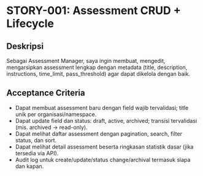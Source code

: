 # STORY-001: Assessment CRUD + Lifecycle

## Deskripsi
Sebagai Assessment Manager, saya ingin membuat, mengedit, mengarsipkan assessment lengkap dengan metadata (title, description, instructions, time_limit, pass_threshold) agar dapat dikelola dengan baik.

## Acceptance Criteria
- Dapat membuat assessment baru dengan field wajib tervalidasi; title unik per organisasi/namespace.
- Dapat update field dan status: draft, active, archived; transisi tervalidasi (mis. archived → read-only).
- Dapat melihat daftar assessment dengan pagination, search, filter status, dan sort.
- Dapat melihat detail assessment beserta ringkasan statistik dasar (jika tersedia via API).
- Audit log untuk create/update/status change/archival termasuk siapa dan kapan.

